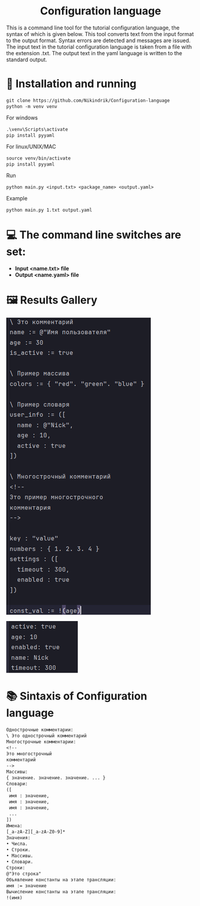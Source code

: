 <h1 align="center"> Configuration language  </h1>
This is a command line tool for the tutorial configuration language, the syntax of which is given below. This tool converts text from the input format to the output format. Syntax errors are detected and messages are issued. The input text in the tutorial configuration language is taken from a file with the extension .txt. The output text in the yaml language is written to the standard output.

# 📘 Installation and running

```commandline
git clone https://github.com/Nikindrik/Configuration-language
python -m venv venv
```
For windows
```commandline
.\venv\Scripts\activate
pip install pyyaml
```
For linux/UNIX/MAC
```commandline
source venv/bin/activate
pip install pyyaml
```
Run
```commandline
python main.py <input.txt> <package_name> <output.yaml>   
```
Example 
```editorconfig
python main.py 1.txt output.yaml
```

# 💻 The command line switches are set:

* **Input <name.txt> file**
* **Output <name.yaml> file**

# 🖼️ Results Gallery

![img.png](source/img/img_1.png)

![img.png](source/img/img_2.png)

# 📚 Sintaxis of Configuration language

```
Однострочные комментарии:
\ Это однострочный комментарий
Многострочные комментарии:
<!--
Это многострочный
комментарий
-->
Массивы:
{ значение. значение. значение. ... }
Словари:
([
 имя : значение,
 имя : значение,
 имя : значение,
 ...
])
Имена:
[_a-zA-Z][_a-zA-Z0-9]*
Значения:
• Числа.
• Строки.
• Массивы.
• Словари.
Строки:
@"Это строка"
Объявление константы на этапе трансляции:
имя := значение
Вычисление константы на этапе трансляции:
!(имя)
```